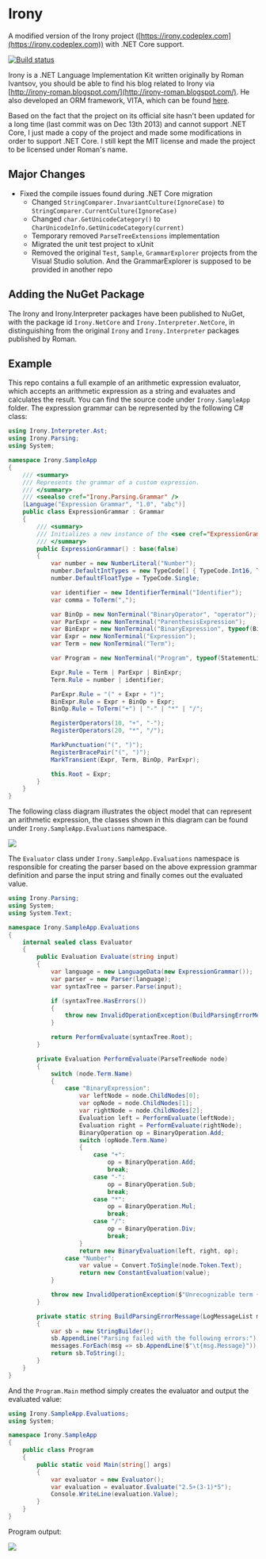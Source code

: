 # Irony
A modified version of the Irony project ([https://irony.codeplex.com](https://irony.codeplex.com)) with .NET Core support.

[![Build status](https://dev.azure.com/sunnycoding/Irony/_apis/build/status/Irony-Build-Pipeline)](https://dev.azure.com/sunnycoding/Irony/_build/latest?definitionId=4)

Irony is a .NET Language Implementation Kit written originally by Roman Ivantsov, you should be able to find his blog related to Irony via [http://irony-roman.blogspot.com/](http://irony-roman.blogspot.com/). He also developed an ORM framework, VITA, which can be found [here](http://vita.codeplex.com/ "here").

Based on the fact that the project on its official site hasn't been updated for a long time (last commit was on Dec 13th 2013) and cannot support .NET Core, I just made a copy of the project and made some modifications in order to support .NET Core. I still kept the MIT license and made the project to be licensed under Roman's name.  

## Major Changes
- Fixed the compile issues found during .NET Core migration
	- Changed `StringComparer.InvariantCulture(IgnoreCase)` to `StringComparer.CurrentCulture(IgnoreCase)`
	- Changed `char.GetUnicodeCategory()` to `CharUnicodeInfo.GetUnicodeCategory(current)`
	- Temporary removed `ParseTreeExtensions` implementation
	- Migrated the unit test project to xUnit
	- Removed the original `Test`, `Sample`, `GrammarExplorer` projects from the Visual Studio solution. And the GrammarExplorer is supposed to be provided in another repo

## Adding the NuGet Package
The Irony and Irony.Interpreter packages have been published to NuGet, with the package id `Irony.NetCore` and `Irony.Interpreter.NetCore`, in distinguishing from the original `Irony` and `Irony.Interpreter` packages published by Roman.
 
 
## Example
This repo contains a full example of an arithmetic expression evaluator, which accepts an arithmetic expression as a string and evaluates and calculates the result. You can find the source code under `Irony.SampleApp` folder. The expression grammar can be represented by the following C# class:

```cs
using Irony.Interpreter.Ast;
using Irony.Parsing;
using System;

namespace Irony.SampleApp
{
    /// <summary>
    /// Represents the grammar of a custom expression.
    /// </summary>
    /// <seealso cref="Irony.Parsing.Grammar" />
    [Language("Expression Grammar", "1.0", "abc")]
    public class ExpressionGrammar : Grammar
    {
        /// <summary>
        /// Initializes a new instance of the <see cref="ExpressionGrammar"/> class.
        /// </summary>
        public ExpressionGrammar() : base(false)
        {
            var number = new NumberLiteral("Number");
            number.DefaultIntTypes = new TypeCode[] { TypeCode.Int16, TypeCode.Int32, TypeCode.Int64 };
            number.DefaultFloatType = TypeCode.Single;

            var identifier = new IdentifierTerminal("Identifier");
            var comma = ToTerm(",");

            var BinOp = new NonTerminal("BinaryOperator", "operator");
            var ParExpr = new NonTerminal("ParenthesisExpression");
            var BinExpr = new NonTerminal("BinaryExpression", typeof(BinaryOperationNode));
            var Expr = new NonTerminal("Expression");
            var Term = new NonTerminal("Term");

            var Program = new NonTerminal("Program", typeof(StatementListNode));

            Expr.Rule = Term | ParExpr | BinExpr;
            Term.Rule = number | identifier;

            ParExpr.Rule = "(" + Expr + ")";
            BinExpr.Rule = Expr + BinOp + Expr;
            BinOp.Rule = ToTerm("+") | "-" | "*" | "/";

            RegisterOperators(10, "+", "-");
            RegisterOperators(20, "*", "/");

            MarkPunctuation("(", ")");
            RegisterBracePair("(", ")");
            MarkTransient(Expr, Term, BinOp, ParExpr);

            this.Root = Expr;
        }
    }
}

```
The following class diagram illustrates the object model that can represent an arithmetic expression, the classes shown in this diagram can be found under `Irony.SampleApp.Evaluations` namespace.

![](https://raw.githubusercontent.com/daxnet/irony/master/doc/ClassDiagram.png)

The `Evaluator` class under `Irony.SampleApp.Evaluations` namespace is responsible for creating the parser based on the above expression grammar definition and parse the input string and finally comes out the evaluated value.

```cs
using Irony.Parsing;
using System;
using System.Text;

namespace Irony.SampleApp.Evaluations
{
    internal sealed class Evaluator
    {
        public Evaluation Evaluate(string input)
        {
            var language = new LanguageData(new ExpressionGrammar());
            var parser = new Parser(language);
            var syntaxTree = parser.Parse(input);

            if (syntaxTree.HasErrors())
            {
                throw new InvalidOperationException(BuildParsingErrorMessage(syntaxTree.ParserMessages));
            }

            return PerformEvaluate(syntaxTree.Root);
        }

        private Evaluation PerformEvaluate(ParseTreeNode node)
        {
            switch (node.Term.Name)
            {
                case "BinaryExpression":
                    var leftNode = node.ChildNodes[0];
                    var opNode = node.ChildNodes[1];
                    var rightNode = node.ChildNodes[2];
                    Evaluation left = PerformEvaluate(leftNode);
                    Evaluation right = PerformEvaluate(rightNode);
                    BinaryOperation op = BinaryOperation.Add;
                    switch (opNode.Term.Name)
                    {
                        case "+":
                            op = BinaryOperation.Add;
                            break;
                        case "-":
                            op = BinaryOperation.Sub;
                            break;
                        case "*":
                            op = BinaryOperation.Mul;
                            break;
                        case "/":
                            op = BinaryOperation.Div;
                            break;
                    }
                    return new BinaryEvaluation(left, right, op);
                case "Number":
                    var value = Convert.ToSingle(node.Token.Text);
                    return new ConstantEvaluation(value);
            }

            throw new InvalidOperationException($"Unrecognizable term {node.Term.Name}.");
        }

        private static string BuildParsingErrorMessage(LogMessageList messages)
        {
            var sb = new StringBuilder();
            sb.AppendLine("Parsing failed with the following errors:");
            messages.ForEach(msg => sb.AppendLine($"\t{msg.Message}"));
            return sb.ToString();
        }
    }
}

```
And the `Program.Main` method simply creates the evaluator and output the evaluated value:

```cs
using Irony.SampleApp.Evaluations;
using System;

namespace Irony.SampleApp
{
    public class Program
    {
        public static void Main(string[] args)
        {
            var evaluator = new Evaluator();
            var evaluation = evaluator.Evaluate("2.5+(3-1)*5");
            Console.WriteLine(evaluation.Value);
        }
    }
}

```

Program output:

![](https://raw.githubusercontent.com/daxnet/irony/master/doc/ProgramOutput.png)

